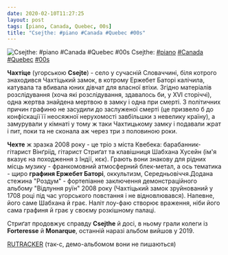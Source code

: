 ```yaml
---
date: 2020-02-10T11:27:25
layout: post
tags: [piano, Canada, Quebec, 00s]
title: "Csejthe: #piano #Canada #Quebec #00s"
---
```

![Csejthe: #piano #Canada #Quebec #00s](https://res.cloudinary.com/vast-space-unexplored/image/upload/q_auto,dpr_auto,w_auto/photos/photo_882_10-02-2020_11-27-25.jpg)
Csejthe: [#piano](/tags/#piano) [#Canada](/tags/#Canada) [#Quebec](/tags/#Quebec) [#00s](/tags/#00s)

**Чахтіце** (угорською **Csejte**) - село у сучасній Словаччині, біля котрого знаходився Чахтіцький замок, в котрому Ержебет Баторі калічила, катувала та вбивала юних дівчат для власної втіхи. Згідно матеріалів розслідування (хоча які розслідування, здавалось би, у XVI сторіччі), одна жертва знайдена мертвою в замку і одна при смерті. З політичних причин графиню не засудили до заслуженої смерті (це призвело б до конфіскації її неосяжної нерухомості завбільшки з невелику країну), а замурували у кімнаті у тому ж таки Чахтицькому замку і подавали жрат і пит, поки та не сконала аж через три з половиною роки.

**Чехте** ж зразка 2008 року - це тріо з міста Квебека: барабанник-гітарист Вінґріід, гітарист Стриґат та клавішниця Шабхана Хусейн (ім&#39;я вказує на походження з Індії, кєк). Грають вони знакову для рідних місць музику - франкомовний атмосферний блек-метал, а ось тематика - щиро __графиня Ержебет Баторі__, оккультизм, Середньовіччя.Додана стежина &quot;Роздум&quot; - фортепіанне заключення демонстраційного альбому &quot;Відлуння руїн&quot; 2008 року (Чахтіцький замок зруйнований у 1708 році під час угорського повстання і не відновлювався). Напевне, його саме Шабхана й грає. Наліт лоу-фаю створює враження, ніби його сама графиня й грає у своєму розкішному палаці.

Стриґат продовжує справду **Csejthe** й досі, в ньому грали колеги із **Forteresse** й **Monarque**, останній наразі альбом вийшов у 2019.

[RUTRACKER](https://rutracker.org/forum/viewtopic.php?t=3028007) (так-с, демо-альбомом вони не пишаються)